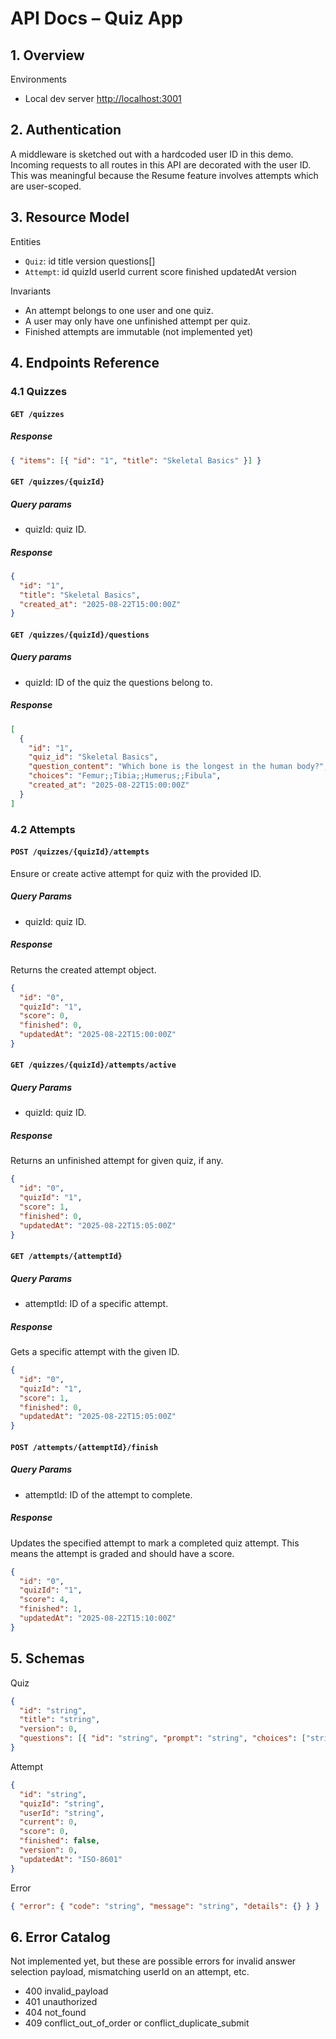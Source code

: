 # API Docs – Quiz App

## 1. Overview

Environments

- Local dev server [http://localhost:3001](http://localhost:3001)

## 2. Authentication

A middleware is sketched out with a hardcoded user ID in this demo. Incoming requests to all routes in this API are decorated with the user ID. This was meaningful because the Resume feature involves attempts which are user-scoped.

## 3. Resource Model

Entities

- `Quiz`: id title version questions[]
- `Attempt`: id quizId userId current score finished updatedAt version

Invariants

- An attempt belongs to one user and one quiz.
- A user may only have one unfinished attempt per quiz.
- Finished attempts are immutable (not implemented yet)

## 4. Endpoints Reference

### 4.1 Quizzes

#### `GET /quizzes`

##### Response

```json
{ "items": [{ "id": "1", "title": "Skeletal Basics" }] }
```

#### `GET /quizzes/{quizId}`

##### Query params

- quizId: quiz ID.

##### Response

```json
{
  "id": "1",
  "title": "Skeletal Basics",
  "created_at": "2025-08-22T15:00:00Z"
}
```

#### `GET /quizzes/{quizId}/questions`

##### Query params

- quizId: ID of the quiz the questions belong to.

##### Response

```json
[
  {
    "id": "1",
    "quiz_id": "Skeletal Basics",
    "question_content": "Which bone is the longest in the human body?",
    "choices": "Femur;;Tibia;;Humerus;;Fibula",
    "created_at": "2025-08-22T15:00:00Z"
  }
]
```

### 4.2 Attempts

#### `POST /quizzes/{quizId}/attempts`

Ensure or create active attempt for quiz with the provided ID.

##### Query Params

- quizId: quiz ID.

##### Response

Returns the created attempt object.

```json
{
  "id": "0",
  "quizId": "1",
  "score": 0,
  "finished": 0,
  "updatedAt": "2025-08-22T15:00:00Z"
}
```

#### `GET /quizzes/{quizId}/attempts/active`

##### Query Params

- quizId: quiz ID.

##### Response

Returns an unfinished attempt for given quiz, if any.

```json
{
  "id": "0",
  "quizId": "1",
  "score": 1,
  "finished": 0,
  "updatedAt": "2025-08-22T15:05:00Z"
}
```

#### `GET /attempts/{attemptId}`

##### Query Params

- attemptId: ID of a specific attempt.

##### Response

Gets a specific attempt with the given ID.

```json
{
  "id": "0",
  "quizId": "1",
  "score": 1,
  "finished": 0,
  "updatedAt": "2025-08-22T15:05:00Z"
}
```

#### `POST /attempts/{attemptId}/finish`

##### Query Params

- attemptId: ID of the attempt to complete.

##### Response

Updates the specified attempt to mark a completed quiz attempt. This means the attempt is graded and should have a score.

```json
{
  "id": "0",
  "quizId": "1",
  "score": 4,
  "finished": 1,
  "updatedAt": "2025-08-22T15:10:00Z"
}
```

## 5. Schemas

Quiz

```json
{
  "id": "string",
  "title": "string",
  "version": 0,
  "questions": [{ "id": "string", "prompt": "string", "choices": ["string"] }]
}
```

Attempt

```json
{
  "id": "string",
  "quizId": "string",
  "userId": "string",
  "current": 0,
  "score": 0,
  "finished": false,
  "version": 0,
  "updatedAt": "ISO-8601"
}
```

Error

```json
{ "error": { "code": "string", "message": "string", "details": {} } }
```

## 6. Error Catalog

Not implemented yet, but these are possible errors for invalid answer selection payload, mismatching userId on an attempt, etc.

- 400 invalid_payload
- 401 unauthorized
- 404 not_found
- 409 conflict_out_of_order or conflict_duplicate_submit
